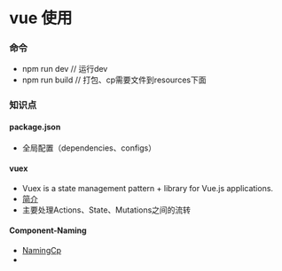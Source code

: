# vue 使用

### 命令

- npm run dev // 运行dev
- npm run build // 打包、cp需要文件到resources下面


### 知识点

#### package.json

- 全局配置（dependencies、configs）

#### vuex

- Vuex is a state management pattern + library for Vue.js applications.
- [简介](https://vuex.vuejs.org/en/intro.html)
- 主要处理Actions、State、Mutations之间的流转

#### Component-Naming

- [NamingCp](https://vuejs.org/v2/guide/components.html#Component-Naming-Conventions)
- 